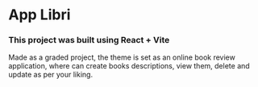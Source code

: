 # App Libri

### This project was built using React + Vite

Made as a graded project, the theme is set as an online book review application, where can create books descriptions, view them, delete and update as per your liking.

